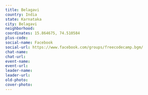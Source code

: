 ```yaml
---
title: Belagavi
country: India
state: Karnataka
city: Belagavi
neighborhood: 
coordinates: 15.864675, 74.510584
plus-code:
social-name: Facebook
social-url: https://www.facebook.com/groups/freecodecamp.bgm/
chat-name:
chat-url:
event-name:
event-url:
leader-name:
leader-url:
old-photo: 
cover-photo:
---
```

